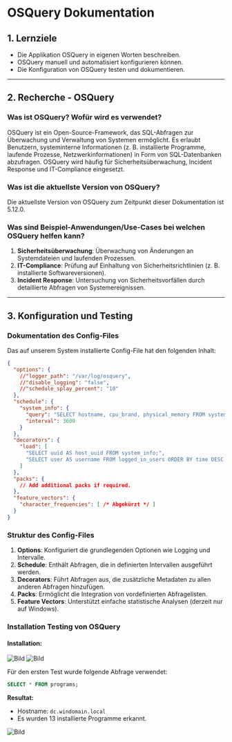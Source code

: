 
# OSQuery Dokumentation

## 1. Lernziele
- Die Applikation OSQuery in eigenen Worten beschreiben.
- OSQuery manuell und automatisiert konfigurieren können.
- Die Konfiguration von OSQuery testen und dokumentieren.

---

## 2. Recherche - OSQuery

### Was ist OSQuery? Wofür wird es verwendet?
OSQuery ist ein Open-Source-Framework, das SQL-Abfragen zur Überwachung und Verwaltung von Systemen ermöglicht. Es erlaubt Benutzern, systeminterne Informationen (z. B. installierte Programme, laufende Prozesse, Netzwerkinformationen) in Form von SQL-Datenbanken abzufragen. OSQuery wird häufig für Sicherheitsüberwachung, Incident Response und IT-Compliance eingesetzt.

### Was ist die aktuellste Version von OSQuery?
Die aktuellste Version von OSQuery zum Zeitpunkt dieser Dokumentation ist 5.12.0.

### Was sind Beispiel-Anwendungen/Use-Cases bei welchen OSQuery helfen kann?
1. **Sicherheitsüberwachung**: Überwachung von Änderungen an Systemdateien und laufenden Prozessen.
2. **IT-Compliance**: Prüfung auf Einhaltung von Sicherheitsrichtlinien (z. B. installierte Softwareversionen).
3. **Incident Response**: Untersuchung von Sicherheitsvorfällen durch detaillierte Abfragen von Systemereignissen.

---

## 3. Konfiguration und Testing

### Dokumentation des Config-Files
Das auf unserem System installierte Config-File hat den folgenden Inhalt:

```json
{
  "options": {
    //"logger_path": "/var/log/osquery",
    //"disable_logging": "false",
    //"schedule_splay_percent": "10"
  },
  "schedule": {
    "system_info": {
      "query": "SELECT hostname, cpu_brand, physical_memory FROM system_info;",
      "interval": 3600
    }
  },
  "decorators": {
    "load": [
      "SELECT uuid AS host_uuid FROM system_info;",
      "SELECT user AS username FROM logged_in_users ORDER BY time DESC LIMIT 1;"
    ]
  },
  "packs": {
    // Add additional packs if required.
  },
  "feature_vectors": {
    "character_frequencies": [ /* Abgekürzt */ ]
  }
}
```

### Struktur des Config-Files
1. **Options**: Konfiguriert die grundlegenden Optionen wie Logging und Intervalle.
2. **Schedule**: Enthält Abfragen, die in definierten Intervallen ausgeführt werden.
3. **Decorators**: Führt Abfragen aus, die zusätzliche Metadaten zu allen anderen Abfragen hinzufügen.
4. **Packs**: Ermöglicht die Integration von vordefinierten Abfragelisten.
5. **Feature Vectors**: Unterstützt einfache statistische Analysen (derzeit nur auf Windows).

### Installation Testing von OSQuery

#### Installation:

![Bild](/../_Images/osquery1.png)
![Bild](/../_Images/osquery2.png)

Für den ersten Test wurde folgende Abfrage verwendet:
```sql
SELECT * FROM programs;
```
**Resultat:**
- Hostname: `dc.windomain.local`
- Es wurden 13 installierte Programme erkannt.

![Bild](/../_Images/osquery3.png)